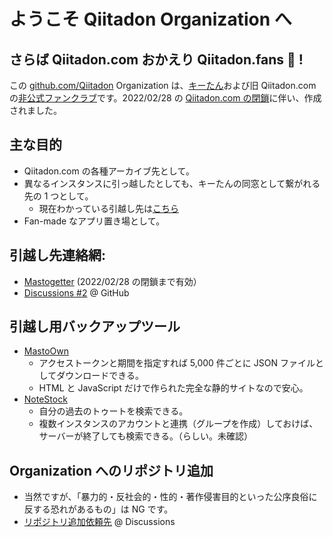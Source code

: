 # ようこそ Qiitadon Organization へ

## さらば Qiitadon.com おかえり Qiitadon.fans 👋 !

この [github.com/Qiitadon](https://github.com/Qiitadon) Organization は、[キーたん](https://github.com/increments/mastodon/blob/qiitadon/app/javascript/images/qiitadon-getting-started.png)および旧 Qiitadon.com の[非公式ファンクラブ](https://github.com/increments/qiita-discussions/discussions/132)です。2022/02/28 の [Qiitadon.com の閉鎖](https://blog.qiita.com/terminate-provision-of-qiitadon/)に伴い、作成されました。

## 主な目的

-  Qiitadon.com の各種アーカイブ先として。
-  異なるインスタンスに引っ越したとしても、キーたんの同窓として繋がれる先の 1 つとして。
    - 現在わかっている引越し先は[こちら](https://github.com/Qiitadon/qiitadon.github.com/blob/main/README.md)
-  Fan-made なアプリ置き場として。

## 引越し先連絡網:

- [Mastogetter] (2022/02/28 の閉鎖まで有効）
- [Discussions #2](https://github.com/Qiitadon/qiitadon.github.com/discussions/2) @ GitHub

## 引越し用バックアップツール

- [MastoOwn](https://hidao80.github.io/MastoOwn/)
  - アクセストークンと期間を指定すれば 5,000 件ごとに JSON ファイルとしてダウンロードできる。
  - HTML と JavaScript だけで作られた完全な静的サイトなので安心。
- [NoteStock](https://notestock.osa-p.net/)
  - 自分の過去のトゥートを検索できる。
  - 複数インスタンスのアカウントと連携（グループを作成）しておけば、サーバーが終了しても検索できる。（らしい。未確認）

## Organization へのリポジトリ追加

- 当然ですが、「暴力的・反社会的・性的・著作侵害目的といった公序良俗に反する恐れがあるもの」は NG です。
- [リポジトリ追加依頼先](https://github.com/Qiitadon/welcome/discussions/1) @ Discussions

[Mastogetter]: https://qithub-bot.github.io/mastogetter/p.html?i=https://qiitadon.com&t=6evqu_43j7wrk,6evqw_3ew707q,6evr0_2vi6cnz,6evr2_2pknv4j,6evr6_7l3q53,6evr7_32k76vb,6evr9_188h44d,6evra_o1n75n,6evrb_1fbme25,6evrb_7oj1he,6evrd_3c5r0e,6evre_3bbn23q,6evrf_15ryxw8,6evrj_1rwcd1x,6evrp_2qik6yi,6evrv_26upte6,6evs0_6ftq02,6evs0_3py6oui,6evs6_10wafkk,6evsa_123h942,6evsk_4dosjfs,6evtd_1zj8ix6,6evto_3sz2t75,6evsk_4dosjfs,6ew9y_3ddyxjc,6ew5e_r0uo32,6evxv_32bon2w,6ew9s_42g9qzt,6ew8n_2kwpddu,6ez7z_3e31xf3,6ez86_39rd3r,6ezu6_pp69qg,62l9u_4jataox,6exc9_23eadca,6f45t_1nng4q0,6f4x2_4a2idwc,6b4hy_noxqih,6f72y_1ogwhfx,6f7j0_1vjuv2q
